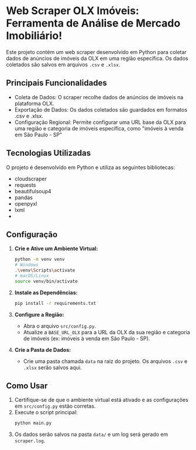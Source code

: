 # Web Scraper OLX Imóveis: Ferramenta de Análise de Mercado Imobiliário!

Este projeto contém um web scraper desenvolvido em Python para coletar dados de anúncios de imóveis da OLX em uma região específica. Os dados coletados são salvos em arquivos `.csv` e `.xlsx`.

## Principais Funcionalidades

- Coleta de Dados: O scraper recolhe dados de anúncios de imóveis na plataforma OLX.
- Exportação de Dados: Os dados coletados são guardados em formatos .csv e .xlsx.
- Configuração Regional: Permite configurar uma URL base da OLX para uma região e categoria de imóveis específica, como "imóveis à venda em São Paulo - SP"

## Tecnologias Utilizadas

O projeto é desenvolvido em Python e utiliza as seguintes bibliotecas:
- cloudscraper
- requests
- beautifulsoup4
- pandas
- openpyxl
- lxml
- 
## Configuração

1.  **Crie e Ative um Ambiente Virtual:**
    ```bash
    python -m venv venv
    # Windows
    .\venv\Scripts\activate
    # macOS/Linux
    source venv/bin/activate
    ```

2.  **Instale as Dependências:**
    ```bash
    pip install -r requirements.txt
    ```

3.  **Configure a Região:**
    * Abra o arquivo `src/config.py`.
    * Atualize a `BASE_URL_OLX` para a URL da OLX da sua região e categoria de imóveis (ex: imóveis à venda em São Paulo - SP).

4.  **Crie a Pasta de Dados:**
    * Crie uma pasta chamada `data` na raiz do projeto. Os arquivos `.csv` e `.xlsx` serão salvos aqui.

## Como Usar

1.  Certifique-se de que o ambiente virtual está ativado e as configurações em `src/config.py` estão corretas.
2.  Execute o script principal:
    ```bash
    python main.py
    ```
3.  Os dados serão salvos na pasta `data/` e um log será gerado em `scraper.log`.
